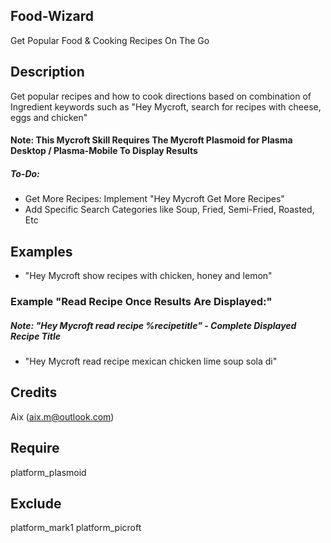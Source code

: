 ## Food-Wizard
Get Popular Food & Cooking Recipes On The Go

## Description
Get popular recipes and how to cook directions based on combination of Ingredient keywords such as "Hey Mycroft, search for recipes with cheese, eggs and chicken"

#### Note: This Mycroft Skill Requires The Mycroft Plasmoid for Plasma Desktop / Plasma-Mobile To Display Results

##### To-Do: 
* Get More Recipes: Implement "Hey Mycroft Get More Recipes" 
* Add Specific Search Categories like Soup, Fried, Semi-Fried, Roasted, Etc

## Examples 
* "Hey Mycroft show recipes with chicken, honey and lemon"

### Example "Read Recipe Once Results Are Displayed:"
##### Note: "Hey Mycroft read recipe %recipetitle" - Complete Displayed Recipe Title
* "Hey Mycroft read recipe mexican chicken lime soup sola di"

## Credits 
Aix (aix.m@outlook.com)

## Require 
platform_plasmoid 

## Exclude 
platform_mark1 platform_picroft
